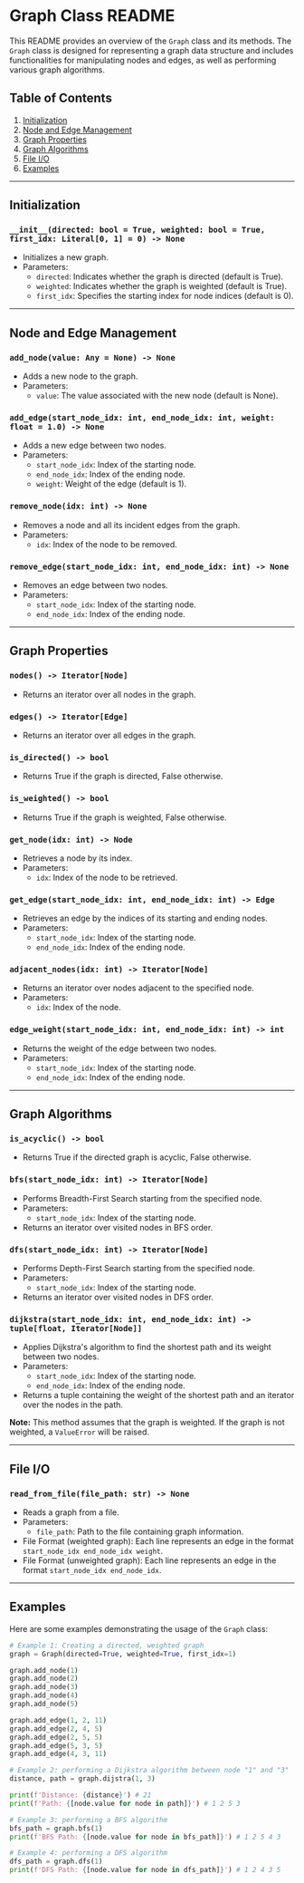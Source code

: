 # Graph Class README

This README provides an overview of the `Graph` class and its methods. The `Graph` class is designed for representing a graph data structure and includes functionalities for manipulating nodes and edges, as well as performing various graph algorithms.

## Table of Contents

1. [Initialization](#initialization)
2. [Node and Edge Management](#node-and-edge-management)
3. [Graph Properties](#graph-properties)
4. [Graph Algorithms](#graph-algorithms)
5. [File I/O](#file-io)
6. [Examples](#examples)

---

## Initialization<a name="initialization"></a>

### `__init__(directed: bool = True, weighted: bool = True, first_idx: Literal[0, 1] = 0) -> None`

- Initializes a new graph.
- Parameters:
  - `directed`: Indicates whether the graph is directed (default is True).
  - `weighted`: Indicates whether the graph is weighted (default is True).
  - `first_idx`: Specifies the starting index for node indices (default is 0).

---

## Node and Edge Management<a name="node-and-edge-management"></a>

### `add_node(value: Any = None) -> None`

- Adds a new node to the graph.
- Parameters:
  - `value`: The value associated with the new node (default is None).

### `add_edge(start_node_idx: int, end_node_idx: int, weight: float = 1.0) -> None`

- Adds a new edge between two nodes.
- Parameters:
  - `start_node_idx`: Index of the starting node.
  - `end_node_idx`: Index of the ending node.
  - `weight`: Weight of the edge (default is 1).

### `remove_node(idx: int) -> None`

- Removes a node and all its incident edges from the graph.
- Parameters:
  - `idx`: Index of the node to be removed.

### `remove_edge(start_node_idx: int, end_node_idx: int) -> None`

- Removes an edge between two nodes.
- Parameters:
  - `start_node_idx`: Index of the starting node.
  - `end_node_idx`: Index of the ending node.

---

## Graph Properties<a name="graph-properties"></a>

### `nodes() -> Iterator[Node]`

- Returns an iterator over all nodes in the graph.

### `edges() -> Iterator[Edge]`

- Returns an iterator over all edges in the graph.

### `is_directed() -> bool`

- Returns True if the graph is directed, False otherwise.

### `is_weighted() -> bool`

- Returns True if the graph is weighted, False otherwise.

### `get_node(idx: int) -> Node`

- Retrieves a node by its index.
- Parameters:
  - `idx`: Index of the node to be retrieved.

### `get_edge(start_node_idx: int, end_node_idx: int) -> Edge`

- Retrieves an edge by the indices of its starting and ending nodes.
- Parameters:
  - `start_node_idx`: Index of the starting node.
  - `end_node_idx`: Index of the ending node.

### `adjacent_nodes(idx: int) -> Iterator[Node]`

- Returns an iterator over nodes adjacent to the specified node.
- Parameters:
  - `idx`: Index of the node.

### `edge_weight(start_node_idx: int, end_node_idx: int) -> int`

- Returns the weight of the edge between two nodes.
- Parameters:
  - `start_node_idx`: Index of the starting node.
  - `end_node_idx`: Index of the ending node.

---

## Graph Algorithms<a name="graph-algorithms"></a>

### `is_acyclic() -> bool`

- Returns True if the directed graph is acyclic, False otherwise.

### `bfs(start_node_idx: int) -> Iterator[Node]`

- Performs Breadth-First Search starting from the specified node.
- Parameters:
  - `start_node_idx`: Index of the starting node.
- Returns an iterator over visited nodes in BFS order.

### `dfs(start_node_idx: int) -> Iterator[Node]`

- Performs Depth-First Search starting from the specified node.
- Parameters:
  - `start_node_idx`: Index of the starting node.
- Returns an iterator over visited nodes in DFS order.

### `dijkstra(start_node_idx: int, end_node_idx: int) -> tuple[float, Iterator[Node]]`

- Applies Dijkstra's algorithm to find the shortest path and its weight between two nodes.
- Parameters:
  - `start_node_idx`: Index of the starting node.
  - `end_node_idx`: Index of the ending node.
- Returns a tuple containing the weight of the shortest path and an iterator over the nodes in the path.

**Note:** This method assumes that the graph is weighted. If the graph is not weighted, a `ValueError` will be raised.

---

## File I/O<a name="file-io"></a>

### `read_from_file(file_path: str) -> None`

- Reads a graph from a file.
- Parameters:
  - `file_path`: Path to the file containing graph information.
- File Format (weighted graph): Each line represents an edge in the format `start_node_idx end_node_idx weight`.
- File Format (unweighted graph): Each line represents an edge in the format `start_node_idx end_node_idx`.

---

## Examples<a name="examples"></a>

Here are some examples demonstrating the usage of the `Graph` class:

```python
# Example 1: Creating a directed, weighted graph
graph = Graph(directed=True, weighted=True, first_idx=1)

graph.add_node(1)
graph.add_node(2)
graph.add_node(3)
graph.add_node(4)
graph.add_node(5)

graph.add_edge(1, 2, 11)
graph.add_edge(2, 4, 5)
graph.add_edge(2, 5, 5)
graph.add_edge(5, 3, 5)
graph.add_edge(4, 3, 11)

# Example 2: performing a Dijkstra algorithm between node "1" and "3"
distance, path = graph.dijstra(1, 3)

print(f'Distance: {distance}') # 21
print(f'Path: {[node.value for node in path]}') # 1 2 5 3

# Example 3: performing a BFS algorithm
bfs_path = graph.bfs(1)
print(f'BFS Path: {[node.value for node in bfs_path]}') # 1 2 5 4 3

# Example 4: performing a DFS algorithm
dfs_path = graph.dfs(1)
print(f'DFS Path: {[node.value for node in dfs_path]}') # 1 2 4 3 5



```
